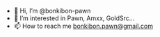 - 👋 Hi, I’m @bonkibon-pawn
- 👀 I’m interested in Pawn, Amxx, GoldSrc...
- 📫 How to reach me bonkibon.pawn@gmail.com

<!---
bonkibon-pawn/bonkibon-pawn is a ✨ special ✨ repository because its `README.md` (this file) appears on your GitHub profile.
You can click the Preview link to take a look at your changes.
--->
